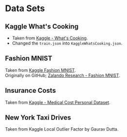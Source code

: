 # Data Sets

## Kaggle What's Cooking

 - Taken from [Kaggle - What's Cooking](https://www.kaggle.com/competitions/whats-cooking).
 - Changed the `train.json` into `KaggleWhatsCooking.json`.


## Fashion MNIST

Taken from [Kaggle Fashion MNIST](https://www.kaggle.com/datasets/zalando-research/fashionmnist).  
Originally on GitHub; [Zalando Research - Fashion MNIST](https://github.com/zalandoresearch/fashion-mnist).


## Insurance Costs

Taken from [Kaggle - Medical Cost Personal Dataset](https://www.kaggle.com/datasets/mirichoi0218/insurance).

## New York Taxi Drives  

Taken from Kaggle Local Outlier Factor by Gaurav Dutta.